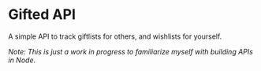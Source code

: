 # Gifted API

A simple API to track giftlists for others, and wishlists for yourself.

*Note: This is just a work in progress to familiarize myself with building APIs in Node.*
